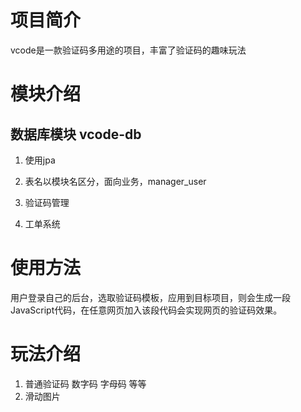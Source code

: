 # 项目简介
vcode是一款验证码多用途的项目，丰富了验证码的趣味玩法

# 模块介绍
## 数据库模块 vcode-db
1. 使用jpa
2. 表名以模块名区分，面向业务，manager_user

2. 验证码管理
3. 工单系统

# 使用方法
用户登录自己的后台，选取验证码模板，应用到目标项目，则会生成一段JavaScript代码，在任意网页加入该段代码会实现网页的验证码效果。

# 玩法介绍

1. 普通验证码 数字码 字母码 等等
2. 滑动图片

